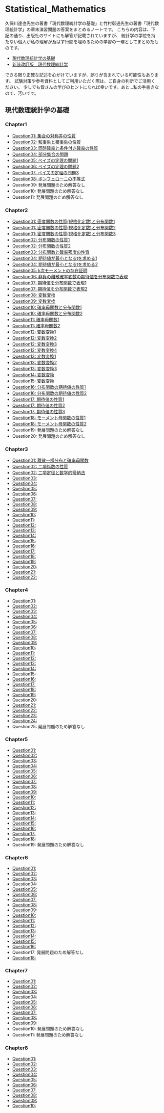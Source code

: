 # Statistical_Mathematics

久保川達也先生の著書「現代数理統計学の基礎」と竹村彰通先生の著書「現代数理統計学」の章末演習問題の答案をまとめるノートです。
こちらの内容は、下記の通り、出版社のサイトにも解答が記載されていますが、
統計学の学位を持たない個人が私の理解が及ばず行間を埋めるための学習の一環としてまとめたものです。

- [現代数理統計学の基礎](https://drive.google.com/file/d/1fjUfDEMB9oF9RIxBz-IazB7YnkyL8-_5/view?usp=sharing)
- [新装改訂版　現代数理統計学](https://www.gakujutsu.co.jp/text/isbn978-4-7806-0860-1/file/kai_231011.pdf)

できる限り正確な記述を心がけていますが、誤りが含まれている可能性もあります。
試験対策や参考資料としてご利用いただく際は、ご自身の判断でご活用ください。
少しでも皆さんの学びのヒントになれば幸いです。あと…私の手書きなので、汚いです。

## 現代数理統計学の基礎
### Chapter1
- [Question01: 集合の対称差の性質](https://github.com/SugiAki1989/Statistical_Mathematics/blob/main/Chapter1-1.png)
- [Question02: 和事象と積事象の性質](https://github.com/SugiAki1989/Statistical_Mathematics/blob/main/Chapter1-2.png)
- [Question03: 同時確率と条件付き確率の性質](https://github.com/SugiAki1989/Statistical_Mathematics/blob/main/Chapter1-3.png)
- [Question04: 部分集合の問題](https://github.com/SugiAki1989/Statistical_Mathematics/blob/main/Chapter1-4.png)
- [Question05: ベイズの定理の問題1](https://github.com/SugiAki1989/Statistical_Mathematics/blob/main/Chapter1-5.png)
- [Question06: ベイズの定理の問題2](https://github.com/SugiAki1989/Statistical_Mathematics/blob/main/Chapter1-6.png)
- [Question07: ベイズの定理の問題3](https://github.com/SugiAki1989/Statistical_Mathematics/blob/main/Chapter1-7.png)
- [Question08: ボンフェローニの不等式](https://github.com/SugiAki1989/Statistical_Mathematics/blob/main/Chapter1-8.png)
- Question09: 発展問題のため解答なし
- Question10: 発展問題のため解答なし
- Question11: 発展問題のため解答なし

### Chapter2
- [Question01: 密度関数の性質(規格化定数)と分布関数1](https://github.com/SugiAki1989/Statistical_Mathematics/blob/main/Chapter2-1-1.png)
- [Question01: 密度関数の性質(規格化定数)と分布関数2](https://github.com/SugiAki1989/Statistical_Mathematics/blob/main/Chapter2-1-2.png)
- [Question01: 密度関数の性質(規格化定数)と分布関数3](https://github.com/SugiAki1989/Statistical_Mathematics/blob/main/Chapter2-1-3.png)
- [Question02: 分布関数の性質1](https://github.com/SugiAki1989/Statistical_Mathematics/blob/main/Chapter2-2-1.png)
- [Question02: 分布関数の性質2](https://github.com/SugiAki1989/Statistical_Mathematics/blob/main/Chapter2-2-2.png)
- [Question03: 分布関数と確率密度の性質](https://github.com/SugiAki1989/Statistical_Mathematics/blob/main/Chapter2-3.png)
- [Question04: 期待値が最小となるtを求める1](https://github.com/SugiAki1989/Statistical_Mathematics/blob/main/Chapter2-4-1.png)
- [Question04: 期待値が最小となるtを求める2](https://github.com/SugiAki1989/Statistical_Mathematics/blob/main/Chapter2-4-2.png)
- [Question05: k次モーメントの存在証明](https://github.com/SugiAki1989/Statistical_Mathematics/blob/main/Chapter2-5.png)
- [Question06: 非負の離散確率変数の期待値を分布関数で表現](https://github.com/SugiAki1989/Statistical_Mathematics/blob/main/Chapter2-6.png)
- [Question07: 期待値を分布関数で表現1](https://github.com/SugiAki1989/Statistical_Mathematics/blob/main/Chapter2-7-1.png)
- [Question07: 期待値を分布関数で表現2](https://github.com/SugiAki1989/Statistical_Mathematics/blob/main/Chapter2-7-2.png)
- [Question08: 変数変換](https://github.com/SugiAki1989/Statistical_Mathematics/blob/main/Chapter2-8.png)
- [Question09: 変数変換](https://github.com/SugiAki1989/Statistical_Mathematics/blob/main/Chapter2-9.png)
- [Question10: 確率母関数と分布関数1](https://github.com/SugiAki1989/Statistical_Mathematics/blob/main/Chapter2-10-1.png)
- [Question10: 確率母関数と分布関数2](https://github.com/SugiAki1989/Statistical_Mathematics/blob/main/Chapter2-10-2.png)
- [Question11: 確率母関数1](https://github.com/SugiAki1989/Statistical_Mathematics/blob/main/Chapter2-11-1.png)
- [Question11: 確率母関数2](https://github.com/SugiAki1989/Statistical_Mathematics/blob/main/Chapter2-11-2.png)
- [Question12: 変数変換1](https://github.com/SugiAki1989/Statistical_Mathematics/blob/main/Chapter2-12-1.png)
- [Question12: 変数変換2](https://github.com/SugiAki1989/Statistical_Mathematics/blob/main/Chapter2-12-2.png)
- [Question12: 変数変換3](https://github.com/SugiAki1989/Statistical_Mathematics/blob/main/Chapter2-12-3.png)
- [Question12: 変数変換4](https://github.com/SugiAki1989/Statistical_Mathematics/blob/main/Chapter2-12-4.png)
- [Question13: 変数変換1](https://github.com/SugiAki1989/Statistical_Mathematics/blob/main/Chapter2-13-1.png)
- [Question13: 変数変換2](https://github.com/SugiAki1989/Statistical_Mathematics/blob/main/Chapter2-13-2.png)
- [Question13: 変数変換3](https://github.com/SugiAki1989/Statistical_Mathematics/blob/main/Chapter2-13-3.png)
- [Question14: 変数変換](https://github.com/SugiAki1989/Statistical_Mathematics/blob/main/Chapter2-14.png)
- [Question15: 変数変換](https://github.com/SugiAki1989/Statistical_Mathematics/blob/main/Chapter2-15.png)
- [Question16: 分布関数の期待値の性質1](https://github.com/SugiAki1989/Statistical_Mathematics/blob/main/Chapter2-16-1.png)
- [Question16: 分布関数の期待値の性質2](https://github.com/SugiAki1989/Statistical_Mathematics/blob/main/Chapter2-16-2.png)
- [Question17: 期待値の性質1](https://github.com/SugiAki1989/Statistical_Mathematics/blob/main/Chapter2-17-1.png)
- [Question17: 期待値の性質2](https://github.com/SugiAki1989/Statistical_Mathematics/blob/main/Chapter2-17-2.png)
- [Question17: 期待値の性質3](https://github.com/SugiAki1989/Statistical_Mathematics/blob/main/Chapter2-17-3.png)
- [Question18: モーメント母関数の性質1](https://github.com/SugiAki1989/Statistical_Mathematics/blob/main/Chapter2-18-1.png)
- [Question18: モーメント母関数の性質2](https://github.com/SugiAki1989/Statistical_Mathematics/blob/main/Chapter2-18-2.png)
- Question19: 発展問題のため解答なし
- Question20: 発展問題のため解答なし

### Chapter3
- [Question01: 離散一様分布と確率母関数](https://github.com/SugiAki1989/Statistical_Mathematics/blob/main/Chapter3-1.png)
- [Question02: 二項係数の性質](https://github.com/SugiAki1989/Statistical_Mathematics/blob/main/Chapter3-2-1.png)
- [Question02: 二項定理と数学的帰納法](https://github.com/SugiAki1989/Statistical_Mathematics/blob/main/Chapter3-2-2.png)
- [Question03: ]()
- [Question04: ]()
- [Question05: ]()
- [Question06: ]()
- [Question07: ]()
- [Question08: ]()
- [Question09: ]()
- [Question10: ]()
- [Question11: ]()
- [Question12: ]()
- [Question13: ]()
- [Question14: ]()
- [Question15: ]()
- [Question16: ]()
- [Question17: ]()
- [Question18: ]()
- [Question19: ]()
- [Question20: ]()
- [Question21: ]()
- [Question22: ]()

### Chapter4
- [Question01: ]()
- [Question02: ]()
- [Question03: ]()
- [Question04: ]()
- [Question05: ]()
- [Question06: ]()
- [Question07: ]()
- [Question08: ]()
- [Question09: ]()
- [Question10: ]()
- [Question11: ]()
- [Question12: ]()
- [Question13: ]()
- [Question14: ]()
- [Question15: ]()
- [Question16: ]()
- [Question17: ]()
- [Question18: ]()
- [Question19: ]()
- [Question20: ]()
- [Question21: ]()
- [Question22: ]()
- [Question23: ]()
- [Question24: ]()
- Question25: 発展問題のため解答なし

### Chapter5
- [Question01: ]()
- [Question02: ]()
- [Question03: ]()
- [Question04: ]()
- [Question05: ]()
- [Question06: ]()
- [Question07: ]()
- [Question08: ]()
- [Question09: ]()
- [Question10: ]()
- [Question11: ]()
- [Question12: ]()
- [Question13: ]()
- [Question14: ]()
- [Question15: ]()
- [Question16: ]()
- [Question17: ]()
- [Question18: ]()
- Question19: 発展問題のため解答なし

### Chapter6
- [Question01: ]()
- [Question02: ]()
- [Question03: ]()
- [Question04: ]()
- [Question05: ]()
- [Question06: ]()
- [Question07: ]()
- [Question08: ]()
- [Question09: ]()
- [Question10: ]()
- [Question11: ]()
- [Question12: ]()
- [Question13: ]()
- [Question14: ]()
- [Question15: ]()
- [Question16: ]()
- Question17: 発展問題のため解答なし
- [Question18: ]()

### Chapter7
- [Question01: ]()
- [Question02: ]()
- [Question03: ]()
- [Question04: ]()
- [Question05: ]()
- [Question06: ]()
- [Question07: ]()
- [Question08: ]()
- [Question09: ]()
- Question10: 発展問題のため解答なし
- Question11: 発展問題のため解答なし

### Chapter8
- [Question01: ]()
- [Question02: ]()
- [Question03: ]()
- [Question04: ]()
- [Question05: ]()
- [Question06: ]()
- [Question07: ]()
- [Question08: ]()
- [Question09: ]()
- [Question10: ]()